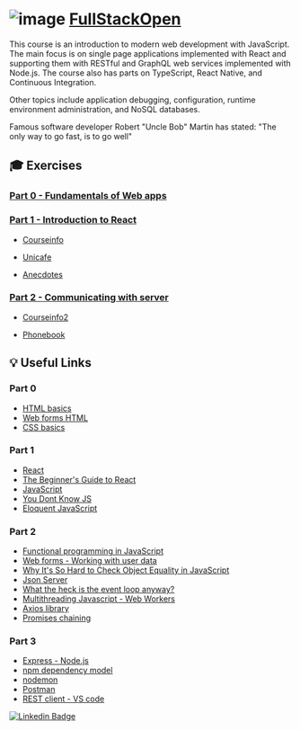 # ![image](https://user-images.githubusercontent.com/117537010/214686194-e817d4d8-efc9-4679-8db9-56795ed2081c.png) [FullStackOpen](https://fullstackopen.com/)
This course is an introduction to modern web development with JavaScript. The main focus is on single page applications implemented with React and supporting them with RESTful and GraphQL web services implemented with Node.js. The course also has parts on TypeScript, React Native, and Continuous Integration.

Other topics include application debugging, configuration, runtime environment administration, and NoSQL databases.

Famous software developer Robert "Uncle Bob" Martin has stated: "The only way to go fast, is to go well"
## :mortar_board: Exercises
### [Part 0 - Fundamentals of Web apps](https://github.com/antoniolopez7217/FullStackOpen/tree/main/part0)


### [Part 1 - Introduction to React](https://github.com/antoniolopez7217/FullStackOpen/tree/main/part1)
- [Courseinfo](https://github.com/antoniolopez7217/FullStackOpen/tree/main/part1/courseinfo)

- [Unicafe](https://github.com/antoniolopez7217/FullStackOpen/tree/main/part1/unicafe)

- [Anecdotes](https://github.com/antoniolopez7217/FullStackOpen/tree/main/part1/anecdotes)

### [Part 2 - Communicating with server](https://github.com/antoniolopez7217/FullStackOpen/tree/main/part2)
- [Courseinfo2](https://github.com/antoniolopez7217/FullStackOpen/tree/main/part2/courseinfo2)

- [Phonebook](https://github.com/antoniolopez7217/FullStackOpen/tree/main/part2/phonebook)

## :bulb: Useful Links

### Part 0
- [HTML basics](https://developer.mozilla.org/en-US/docs/Learn/Getting_started_with_the_web/HTML_basics)
- [Web forms HTML](https://developer.mozilla.org/en-US/docs/Learn/Forms/Your_first_form)
- [CSS basics](https://developer.mozilla.org/en-US/docs/Learn/Getting_started_with_the_web/CSS_basics)

### Part 1
- [React](https://reactjs.org/docs/getting-started.html)
- [The Beginner's Guide to React](https://egghead.io/courses/the-beginner-s-guide-to-react)
- [JavaScript](https://developer.mozilla.org/en-US/docs/Web/JavaScript/Language_Overview)
- [You Dont Know JS](https://github.com/getify/You-Dont-Know-JS)
- [Eloquent JavaScript](https://eloquentjavascript.net/)

### Part 2
- [Functional programming in JavaScript](https://www.youtube.com/playlist?list=PL0zVEGEvSaeEd9hlmCXrk5yUyqUag-n84)
- [Web forms - Working with user data](https://developer.mozilla.org/en-US/docs/Learn/Forms)
- [Why It's So Hard to Check Object Equality in JavaScript](https://www.joshbritz.co/posts/why-its-so-hard-to-check-object-equality/)
- [Json Server](https://github.com/typicode/json-server)
- [What the heck is the event loop anyway?](https://www.youtube.com/watch?v=8aGhZQkoFbQ&ab_channel=JSConf)
- [Multithreading Javascript - Web Workers](https://medium.com/techtrument/multithreading-javascript-46156179cf9a)
- [Axios library](https://github.com/axios/axios)
- [Promises chaining](https://javascript.info/promise-chaining)

### Part 3
- [Express - Node.js](http://expressjs.com/)
- [npm dependency model](https://lexi-lambda.github.io/blog/2016/08/24/understanding-the-npm-dependency-model/)
- [nodemon](https://github.com/remy/nodemon)
- [Postman](https://www.postman.com/)
- [REST client - VS code](https://marketplace.visualstudio.com/items?itemName=humao.rest-client)

[![Linkedin Badge](https://img.shields.io/badge/-Linkedin-blue?style=flat&logo=Linkedin&logoColor=white)](https://www.linkedin.com/in/antoniolopezchamorro)
